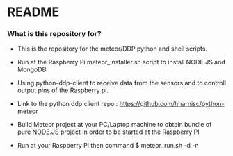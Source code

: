 # README #

### What is this repository for? ###

* This is the repository for the meteor/DDP python and shell scripts.

* Run at the Raspberry Pi  meteor_installer.sh script to install NODE.JS and MongoDB

* Using python-ddp-client to receive data from the sensors and to controll output pins of the  Raspberry pi. 

* Link to the python ddp client repo : https://github.com/hharnisc/python-meteor

* Build Meteor project at your PC/Laptop machine to obtain bundle of pure NODE.JS project in order to be started at the Raspberry PI

* Run at your Raspberry Pi then command $ meteor_run.sh -d <folder where is your bundle tar file> -n <the name of the project>


 


